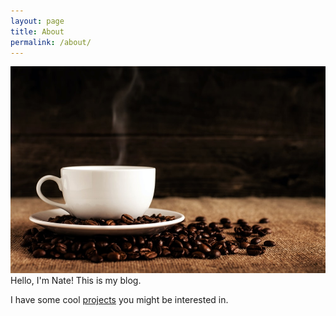 ```yaml
---
layout: page
title: About
permalink: /about/
---
```


![Coffee cup](images/coffecup.jpg)
Hello, I'm Nate! This is my blog.

I have some cool [projects](/projects) you might be interested in.